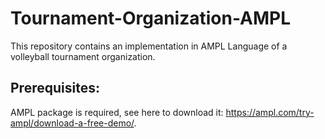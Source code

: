 # Tournament-Organization-AMPL

This repository contains an implementation in AMPL Language of a volleyball tournament organization.

## Prerequisites:
AMPL package is required, see here to download it: https://ampl.com/try-ampl/download-a-free-demo/.  
